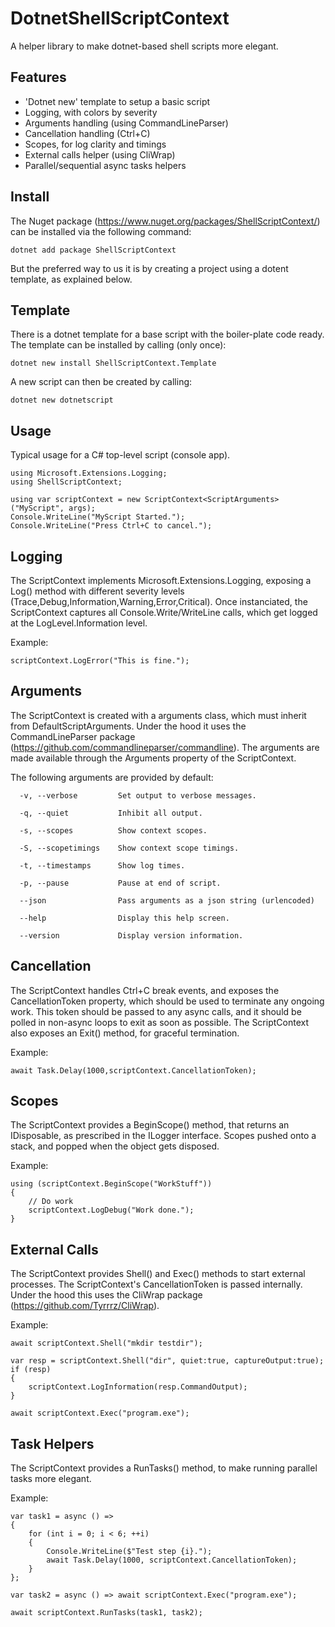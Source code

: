 # DotnetShellScriptContext
A helper library to make dotnet-based shell scripts more elegant.

## Features
- 'Dotnet new' template to setup a basic script
- Logging, with colors by severity
- Arguments handling (using CommandLineParser)
- Cancellation handling (Ctrl+C)
- Scopes, for log clarity and timings
- External calls helper (using CliWrap)
- Parallel/sequential async tasks helpers


## Install

The Nuget package (https://www.nuget.org/packages/ShellScriptContext/) can be installed via the following command:
```
dotnet add package ShellScriptContext
```
But the preferred way to us it is by creating a project using a dotent template, as explained below.

## Template
There is a dotnet template for a base script with the boiler-plate code ready.
The template can be installed by calling (only once):
```
dotnet new install ShellScriptContext.Template
```
A new script can then be created by calling:
```
dotnet new dotnetscript
```

## Usage

Typical usage for a C# top-level script (console app).

```
using Microsoft.Extensions.Logging;
using ShellScriptContext;

using var scriptContext = new ScriptContext<ScriptArguments>("MyScript", args);
Console.WriteLine("MyScript Started.");
Console.WriteLine("Press Ctrl+C to cancel.");
```

## Logging
The ScriptContext implements Microsoft.Extensions.Logging, exposing a Log() method with different severity levels (Trace,Debug,Information,Warning,Error,Critical).
Once instanciated, the ScriptContext captures all Console.Write/WriteLine calls, which get logged at the LogLevel.Information level. 

Example:
```
scriptContext.LogError("This is fine.");
```

## Arguments
The ScriptContext is created with a arguments class, which must inherit from DefaultScriptArguments. Under the hood it uses the CommandLineParser package (https://github.com/commandlineparser/commandline).  The arguments are made available through the Arguments property of the ScriptContext.

The following arguments are provided by default:
```
  -v, --verbose         Set output to verbose messages.

  -q, --quiet           Inhibit all output.

  -s, --scopes          Show context scopes.

  -S, --scopetimings    Show context scope timings.

  -t, --timestamps      Show log times.

  -p, --pause           Pause at end of script.

  --json                Pass arguments as a json string (urlencoded)

  --help                Display this help screen.

  --version             Display version information.
```

## Cancellation
The ScriptContext handles Ctrl+C break events, and exposes the CancellationToken property, which should be used to terminate any ongoing work.  This token should be passed to any async calls, and it should be polled in non-async loops to exit as soon as possible.  The ScriptContext also exposes an Exit() method, for graceful termination.

Example:
```
await Task.Delay(1000,scriptContext.CancellationToken);
```

## Scopes
The ScriptContext provides a BeginScope() method, that returns an IDisposable, as prescribed in the ILogger interface. Scopes pushed onto a stack, and popped when the object gets disposed.

Example:
```
using (scriptContext.BeginScope("WorkStuff"))
{
    // Do work
    scriptContext.LogDebug("Work done.");
}
```

## External Calls
The ScriptContext provides Shell() and Exec() methods to start external processes.  The ScriptContext's CancellationToken is passed internally.  Under the hood this uses the CliWrap package (https://github.com/Tyrrrz/CliWrap).

Example:
```
await scriptContext.Shell("mkdir testdir");

var resp = scriptContext.Shell("dir", quiet:true, captureOutput:true);
if (resp)
{
    scriptContext.LogInformation(resp.CommandOutput);
}

await scriptContext.Exec("program.exe");
```


## Task Helpers
The ScriptContext provides a RunTasks() method, to make running parallel tasks more elegant.

Example:
```
var task1 = async () =>
{
    for (int i = 0; i < 6; ++i)
    {
        Console.WriteLine($"Test step {i}.");
        await Task.Delay(1000, scriptContext.CancellationToken);
    }
};

var task2 = async () => await scriptContext.Exec("program.exe");

await scriptContext.RunTasks(task1, task2);
```

